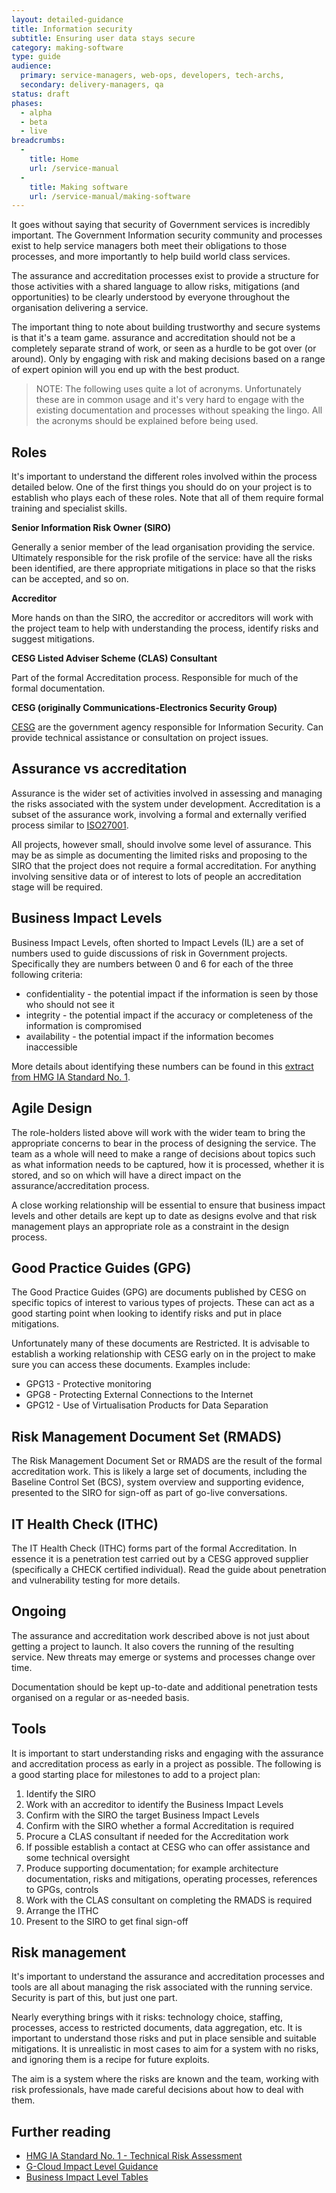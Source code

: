 ```yaml
---
layout: detailed-guidance
title: Information security
subtitle: Ensuring user data stays secure
category: making-software
type: guide
audience:
  primary: service-managers, web-ops, developers, tech-archs, 
  secondary: delivery-managers, qa
status: draft
phases:
  - alpha
  - beta
  - live
breadcrumbs:
  -
    title: Home
    url: /service-manual
  -
    title: Making software
    url: /service-manual/making-software
---
```


It goes without saying that security of Government services is incredibly important. The Government Information security community and processes exist to help service managers both meet their obligations to those processes, and more importantly to help build world class services.

The assurance and accreditation processes exist to provide a structure for those activities with a shared language to allow risks, mitigations (and opportunities) to be clearly understood by everyone throughout the organisation delivering a service.

The important thing to note about building trustworthy and secure systems is that it's a team game. assurance and accreditation should not be a completely separate strand of work, or seen as a hurdle to be got over (or around). Only by engaging with risk and making decisions based on a range of expert opinion will you end up with the best product.

> NOTE: The following uses quite a lot of acronyms. Unfortunately these are in common usage and it's very hard to engage with the existing documentation and processes without speaking the lingo. All the acronyms should be explained before being used.

## Roles

It's important to understand the different roles involved within the process detailed below. One of the first things you should do on your project is to establish who plays each of these roles. Note that all of them require formal training and specialist skills.

**Senior Information Risk Owner (SIRO)**

Generally a senior member of the lead organisation providing the service. Ultimately responsible for the risk profile of the service: have all the risks been identified, are there appropriate mitigations in place so that the risks can be accepted, and so on.

**Accreditor**

More hands on than the SIRO, the accreditor or accreditors will work with the project team to help with understanding the process, identify risks and suggest mitigations.

**CESG Listed Adviser Scheme (CLAS) Consultant**

Part of the formal Accreditation process. Responsible for much of the formal documentation.

**CESG (originally Communications-Electronics Security Group)**

[CESG](http://www.cesg.gov.uk/Pages/homepage.aspx) are the government agency responsible for Information Security. Can provide technical assistance or consultation on project issues.

## Assurance vs accreditation

Assurance is the wider set of activities involved in assessing and managing the risks associated with the system under development. Accreditation is a subset of the assurance work, involving a formal and externally verified process similar to [ISO27001](http://en.wikipedia.org/wiki/ISO/IEC_27001).

All projects, however small, should involve some level of assurance. This may be as simple as documenting the limited risks and proposing to the SIRO that the project does not require a formal accreditation. For anything involving sensitive data or of interest to lots of people an accreditation stage will be required.

## Business Impact Levels

Business Impact Levels, often shorted to Impact Levels (IL) are a set of numbers used to guide discussions of risk in Government projects. Specifically they are numbers between 0 and 6 for each of the three following criteria:

* confidentiality - the potential impact if the information is seen by those who should not see it
* integrity - the potential impact if the accuracy or completeness of the information is compromised
* availability - the potential impact if the information becomes inaccessible

More details about identifying these numbers can be found in this [extract from HMG IA Standard No. 1](http://www.cesg.gov.uk/publications/Documents/business_impact_tables.pdf).

## Agile Design

The role-holders listed above will work with the wider team to bring the appropriate concerns to bear in the process of designing the service. The team as a whole will need to make a range of decisions about topics such as what information needs to be captured, how it is processed, whether it is stored, and so on which will have a direct impact on the assurance/accreditation process.

A close working relationship will be essential to ensure that business impact levels and other details are kept up to date as designs evolve and that risk management plays an appropriate role as a constraint in the design process.

## Good Practice Guides (GPG)

The Good Practice Guides (GPG) are documents published by CESG on specific topics of interest to various types of projects. These can act as a good starting point when looking to identify risks and put in place mitigations. 

Unfortunately many of these documents are Restricted. It is advisable to establish a working relationship with CESG early on in the project to make sure you can access these documents. Examples include:

* GPG13 - Protective monitoring
* GPG8 - Protecting External Connections to the Internet
* GPG12 - Use of Virtualisation Products for Data Separation

## Risk Management Document Set (RMADS)

The Risk Management Document Set or RMADS are the result of the formal accreditation work. This is likely a large set of documents, including the Baseline Control Set (BCS), system overview and supporting evidence, presented to the SIRO for sign-off as part of go-live conversations.

## IT Health Check (ITHC)

The IT Health Check (ITHC) forms part of the formal Accreditation. In essence it is a penetration test carried out by a CESG approved supplier (specifically a CHECK certified individual). Read the guide about penetration and vulnerability testing for more details.

## Ongoing

The assurance and accreditation work described above is not just about getting a project to launch. It also covers the running of the resulting service. New threats may emerge or systems and processes change over time. 

Documentation should be kept up-to-date and additional penetration tests organised on a regular or as-needed basis.

## Tools

It is important to start understanding risks and engaging with the assurance and accreditation process as early in a project as possible. The following is a good starting place for milestones to add to a project plan:

1. Identify the SIRO
2. Work with an accreditor to identify the Business Impact Levels
3. Confirm with the SIRO the target Business Impact Levels
4. Confirm with the SIRO whether a formal Accreditation is required
5. Procure a CLAS consultant if needed for the Accreditation work
6. If possible establish a contact at CESG who can offer assistance and some technical oversight
7. Produce supporting documentation; for example architecture documentation, risks and mitigations, operating processes, references to GPGs, controls
8. Work with the CLAS consultant on completing the RMADS is required
9. Arrange the ITHC
10. Present to the SIRO to get final sign-off

## Risk management

It's important to understand the assurance and accreditation processes and tools are all about managing the risk associated with the running service. Security is part of this, but just one part. 

Nearly everything brings with it risks: technology choice, staffing, processes, access to restricted documents, data aggregation, etc. It is important to understand those risks and put in place sensible and suitable mitigations. It is unrealistic in most cases to aim for a system with no risks, and ignoring them is a recipe for future exploits. 

The aim is a system where the risks are known and the team, working with risk professionals, have made careful decisions about how to deal with them.

## Further reading

* [HMG IA Standard No. 1 - Technical Risk Assessment](http://www.cesg.gov.uk/publications/Documents/is1_risk_assessment.pdf)
* [G-Cloud Impact Level Guidance](http://gcloud.civilservice.gov.uk/2012/03/09/so-what-is-il3-a-short-guide-to-business-impact-levels/)
* [Business Impact Level Tables](http://www.cesg.gov.uk/publications/Documents/business_impact_tables.pdf)
